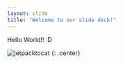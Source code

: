 ```yaml
---
layout: slide
title: "Welcome to our slide deck!"
---
```


Hello World!! :D

![jetpacktocat](https://octodex.github.com/images/jetpacktocat.png)
{: .center}
